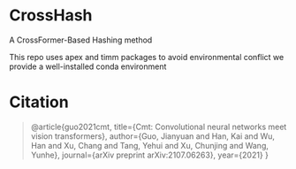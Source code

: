 # CrossHash
A CrossFormer-Based Hashing method
<p>
  This repo uses apex and timm packages to avoid environmental conflict we provide a well-installed conda environment
</p>
<p>
  
</p>

# Citation
>
>@article{guo2021cmt,
>  title={Cmt: Convolutional neural networks meet vision transformers},
>  author={Guo, Jianyuan and Han, Kai and Wu, Han and Xu, Chang and Tang, Yehui and Xu, Chunjing and Wang, Yunhe},
>  journal={arXiv preprint arXiv:2107.06263},
>  year={2021}
>}
